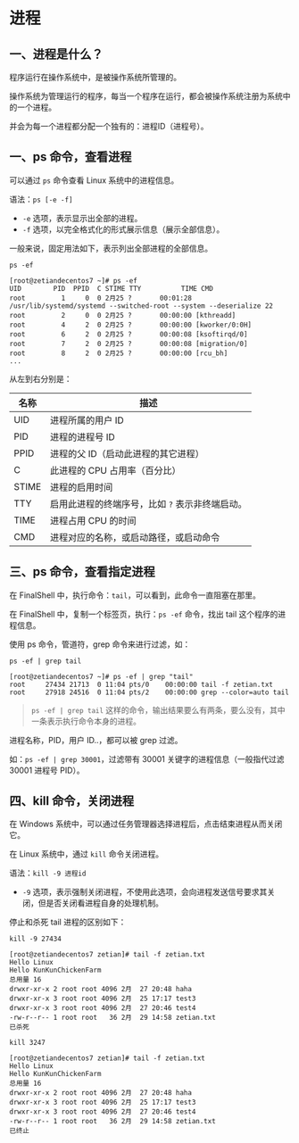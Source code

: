 # 进程

## 一、进程是什么？

程序运行在操作系统中，是被操作系统所管理的。

操作系统为管理运行的程序，每当一个程序在运行，都会被操作系统注册为系统中的一个进程。

并会为每一个进程都分配一个独有的：进程ID（进程号）。

## 一、ps 命令，查看进程

可以通过 `ps` 命令查看 Linux 系统中的进程信息。

语法：`ps [-e -f]`

- `-e` 选项，表示显示出全部的进程。
- `-f` 选项，以完全格式化的形式展示信息（展示全部信息）。

一般来说，固定用法如下，表示列出全部进程的全部信息。

```shell
ps -ef
```

```shell
[root@zetiandecentos7 ~]# ps -ef
UID        PID  PPID  C STIME TTY          TIME CMD
root         1     0  0 2月25 ?       00:01:28 /usr/lib/systemd/systemd --switched-root --system --deserialize 22
root         2     0  0 2月25 ?       00:00:00 [kthreadd]
root         4     2  0 2月25 ?       00:00:00 [kworker/0:0H]
root         6     2  0 2月25 ?       00:00:08 [ksoftirqd/0]
root         7     2  0 2月25 ?       00:00:08 [migration/0]
root         8     2  0 2月25 ?       00:00:00 [rcu_bh]
...
```

从左到右分别是：

| 名称  | 描述                                            |
| ----- | ----------------------------------------------- |
| UID   | 进程所属的用户 ID                               |
| PID   | 进程的进程号 ID                                 |
| PPID  | 进程的父 ID（启动此进程的其它进程）             |
| C     | 此进程的 CPU 占用率（百分比）                   |
| STIME | 进程的启用时间                                  |
| TTY   | 启用此进程的终端序号，比如 `?` 表示非终端启动。 |
| TIME  | 进程占用 CPU 的时间                             |
| CMD   | 进程对应的名称，或启动路径，或启动命令          |

## 三、ps 命令，查看指定进程

在 FinalShell 中，执行命令：`tail`，可以看到，此命令一直阻塞在那里。

在 FinalShell 中，复制一个标签页，执行：`ps -ef` 命令，找出 tail 这个程序的进程信息。

使用 ps 命令，管道符，grep 命令来进行过滤，如：

```shell
ps -ef | grep tail
```

```shell
[root@zetiandecentos7 ~]# ps -ef | grep "tail"
root     27434 21713  0 11:04 pts/0    00:00:00 tail -f zetian.txt
root     27918 24516  0 11:04 pts/2    00:00:00 grep --color=auto tail
```

> `ps -ef | grep tail` 这样的命令，输出结果要么有两条，要么没有，其中一条表示执行命令本身的进程。

进程名称，PID，用户 ID..，都可以被 grep 过滤。

如：`ps -ef | grep 30001`，过滤带有 30001 关键字的进程信息（一般指代过滤 30001 进程号 PID）。

## 四、kill 命令，关闭进程

在 Windows 系统中，可以通过任务管理器选择进程后，点击结束进程从而关闭它。

在 Linux 系统中，通过 `kill` 命令关闭进程。

语法：`kill -9 进程id`

- `-9` 选项，表示强制关闭进程，不使用此选项，会向进程发送信号要求其关闭，但是否关闭看进程自身的处理机制。

停止和杀死 tail 进程的区别如下：

```shell
kill -9 27434
```

```shell
[root@zetiandecentos7 zetian]# tail -f zetian.txt
Hello Linux
Hello KunKunChickenFarm
总用量 16
drwxr-xr-x 2 root root 4096 2月  27 20:48 haha
drwxr-xr-x 3 root root 4096 2月  25 17:17 test3
drwxr-xr-x 3 root root 4096 2月  27 20:46 test4
-rw-r--r-- 1 root root   36 2月  29 14:58 zetian.txt
已杀死
```

```shell
kill 3247
```

```shell
[root@zetiandecentos7 zetian]# tail -f zetian.txt
Hello Linux
Hello KunKunChickenFarm
总用量 16
drwxr-xr-x 2 root root 4096 2月  27 20:48 haha
drwxr-xr-x 3 root root 4096 2月  25 17:17 test3
drwxr-xr-x 3 root root 4096 2月  27 20:46 test4
-rw-r--r-- 1 root root   36 2月  29 14:58 zetian.txt
已终止
```
